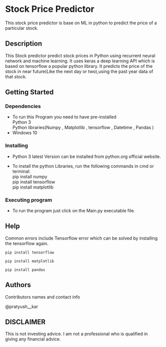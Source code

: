# Stock Price Predictor

This stock price predictor is base on ML in python to predict the price of a particular stock. 


## Description

This Stock predictor predict stock prices in Python using recurrent neural network and machine learning.
It uses keras a deep learning API which is based on tensorflow a popular python library.
It predicts the price of the stock in near future(Like the next day or two),using the 
past year data of that stock.

## Getting Started

### Dependencies

* To run this Program you need to have pre-installed  
	Python 3  
	Python libraries(Numpy , Matplotlib , tensorflow , Datetime , Pandas )  
* Windows 10

### Installing

* Python 3 latest Version can be installed from python.org official website.

* To install the python Libraries, run the following commands in cmd or terminal:  
	pip install numpy  
	pip install tensorflow  
	pip install matplotlib  

### Executing program

* To run the program just click on the Main.py executable file.


## Help

Common errors include Tensorflow error which can be solved by installing the tensorflow again.
```
pip install tensorflow
```
```
pip install matplotlib
```
```
pip install pandas
```

## Authors

Contributors names and contact info

@pratyush__kar


## DISCLAIMER 

This is not investing advice. I am not a professional who is qualified in giving any financial advice. 

